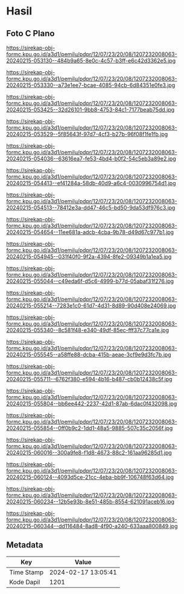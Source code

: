 # Hasil

## Foto C Plano

https://sirekap-obj-formc.kpu.go.id/a3d1/pemilu/pdpr/12/07/23/20/08/1207232008063-20240215-053130--484b9a65-8e0c-4c57-b3ff-e6c42d3362e5.jpg

https://sirekap-obj-formc.kpu.go.id/a3d1/pemilu/pdpr/12/07/23/20/08/1207232008063-20240215-053330--a73e1ee7-bcae-4085-94cb-6d84351e0fe3.jpg

https://sirekap-obj-formc.kpu.go.id/a3d1/pemilu/pdpr/12/07/23/20/08/1207232008063-20240215-053425--32d26101-9bb8-4753-84c1-7177beab75dd.jpg

https://sirekap-obj-formc.kpu.go.id/a3d1/pemilu/pdpr/12/07/23/20/08/1207232008063-20240215-053529--5f85643f-97d7-4cf3-b27b-96f08f1fe1fb.jpg

https://sirekap-obj-formc.kpu.go.id/a3d1/pemilu/pdpr/12/07/23/20/08/1207232008063-20240215-054036--63616ea7-fe53-4bd4-b0f2-54c5eb3a89e2.jpg

https://sirekap-obj-formc.kpu.go.id/a3d1/pemilu/pdpr/12/07/23/20/08/1207232008063-20240215-054413--ef41284a-58db-40d9-a6c4-0030996754d1.jpg

https://sirekap-obj-formc.kpu.go.id/a3d1/pemilu/pdpr/12/07/23/20/08/1207232008063-20240215-054513--78412e3a-dd47-46c5-bd50-9da53df976c3.jpg

https://sirekap-obj-formc.kpu.go.id/a3d1/pemilu/pdpr/12/07/23/20/08/1207232008063-20240215-054654--11ee681a-adcb-4cba-9b78-d49d67c977b1.jpg

https://sirekap-obj-formc.kpu.go.id/a3d1/pemilu/pdpr/12/07/23/20/08/1207232008063-20240215-054945--031f40f0-9f2a-4394-8fe2-09349b1a1ea5.jpg

https://sirekap-obj-formc.kpu.go.id/a3d1/pemilu/pdpr/12/07/23/20/08/1207232008063-20240215-055044--c49eda6f-d5c6-4999-b77d-05abaf31f276.jpg

https://sirekap-obj-formc.kpu.go.id/a3d1/pemilu/pdpr/12/07/23/20/08/1207232008063-20240215-055214--7283e1c0-61d7-4d31-8d89-90d408e24069.jpg

https://sirekap-obj-formc.kpu.go.id/a3d1/pemilu/pdpr/12/07/23/20/08/1207232008063-20240215-055340--8c581f48-e340-49df-85ec-fff37c77ca1e.jpg

https://sirekap-obj-formc.kpu.go.id/a3d1/pemilu/pdpr/12/07/23/20/08/1207232008063-20240215-055545--a58ffe88-dcba-415b-aeae-3cf9e9d3fc7b.jpg

https://sirekap-obj-formc.kpu.go.id/a3d1/pemilu/pdpr/12/07/23/20/08/1207232008063-20240215-055711--6762f380-e594-4b16-b487-cb0b12438c5f.jpg

https://sirekap-obj-formc.kpu.go.id/a3d1/pemilu/pdpr/12/07/23/20/08/1207232008063-20240215-055804--bb6ee442-2237-42d1-87ab-6dac0f432098.jpg

https://sirekap-obj-formc.kpu.go.id/a3d1/pemilu/pdpr/12/07/23/20/08/1207232008063-20240215-055854--0ff0b9c2-1dd1-48a5-9885-507c35c2056f.jpg

https://sirekap-obj-formc.kpu.go.id/a3d1/pemilu/pdpr/12/07/23/20/08/1207232008063-20240215-060016--300a9fe8-f1d8-4673-88c2-161aa96285d1.jpg

https://sirekap-obj-formc.kpu.go.id/a3d1/pemilu/pdpr/12/07/23/20/08/1207232008063-20240215-060124--4093d5ce-21cc-4eba-bb9f-106748f63d64.jpg

https://sirekap-obj-formc.kpu.go.id/a3d1/pemilu/pdpr/12/07/23/20/08/1207232008063-20240215-060234--12b5e93b-8e51-485b-8554-621091aceb16.jpg

https://sirekap-obj-formc.kpu.go.id/a3d1/pemilu/pdpr/12/07/23/20/08/1207232008063-20240215-060344--dd116484-8ad8-4f90-a240-633aaa800849.jpg


## Metadata

| Key        | Value               |
| ---------- | ------------------- |
| Time Stamp | 2024-02-17 13:05:41 |
| Kode Dapil | 1201                |



